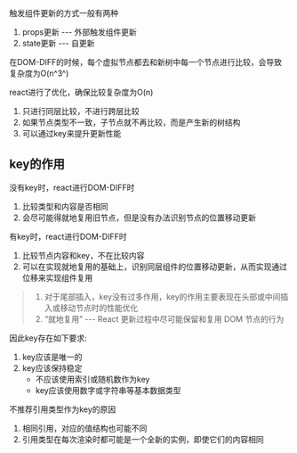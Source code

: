 触发组件更新的方式一般有两种

1. props更新 --- 外部触发组件更新
2. state更新 --- 自更新



在DOM-DIFF的时候，每个虚拟节点都去和新树中每一个节点进行比较，会导致复杂度为O(n^3^)

react进行了优化，确保比较复杂度为O(n)

1. 只进行同层比较，不进行跨层比较
2. 如果节点类型不一致，子节点就不再比较，而是产生新的树结构
3. 可以通过key来提升更新性能



## key的作用

没有key时，react进行DOM-DIFF时

1. 比较类型和内容是否相同
2. 会尽可能得就地复用旧节点，但是没有办法识别节点的位置移动更新

有key时，react进行DOM-DIFF时

1. 比较节点内容和key，不在比较内容
2. 可以在实现就地复用的基础上，识别同层组件的位置移动更新，从而实现通过位移来实现组件复用



> 1. 对于尾部插入，key没有过多作用，key的作用主要表现在头部或中间插入或移动节点时的性能优化
> 2. “就地复用”  ---  React 更新过程中尽可能保留和复用 DOM 节点的行为



因此key存在如下要求:

1. key应该是唯一的
2. key应该保持稳定 
   + 不应该使用索引或随机数作为key
   + key应该使用数字或字符串等基本数据类型



不推荐引用类型作为key的原因

1. 相同引用，对应的值结构也可能不同
2. 引用类型在每次渲染时都可能是一个全新的实例，即使它们的内容相同